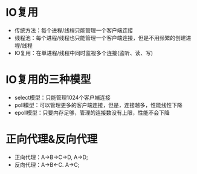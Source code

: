 IO复用
===

- 传统方法：每个进程/线程只能管理一个客户端连接
- 线程池：每个进程/线程也只能管理一个客户端连接，但是不用频繁的创建进程/线程
- IO复用：在单进程/线程中同时监视多个连接(监听、读、写)

IO复用的三种模型
===

- select模型：只能管理1024个客户端连接
- poll模型：可以管理更多的客户端连接，但是，连接越多，性能线性下降
- epoll模型：只要内存足够，管理的连接数没有上限，性能不会下降

正向代理&反向代理
===

- 正向代理：A->B->C->D,     A->D;
- 反向代理：A->B<-C.           A->C;